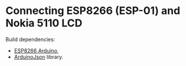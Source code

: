 # Connecting ESP8266 (ESP-01) and Nokia 5110 LCD

Build dependencies:

* [ESP8266 Arduino](https://github.com/esp8266/Arduino),
* [ArduinoJson](https://github.com/bblanchon/ArduinoJson) library.

